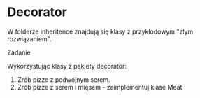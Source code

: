 # Decorator

W folderze inheritence znajdują się klasy z przykłodowym "złym rozwiązaniem".

Zadanie

Wykorzystując klasy z pakiety decorator:
1. Zrób pizze z podwójnym serem.
2. Zrób pizze z serem i mięsem - zaimplementuj klase Meat
